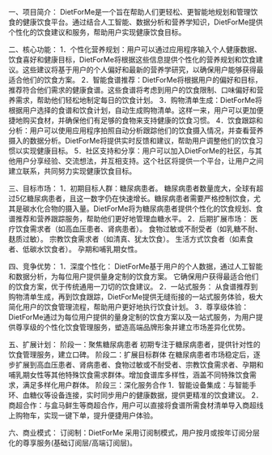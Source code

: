 一、项目简介：
DietForMe是一个旨在帮助人们更轻松、更智能地规划和管理饮食的健康饮食平台。通过结合人工智能、数据分析和营养学知识，DietForMe提供个性化的饮食建议和服务，帮助用户实现健康饮食目标。

二、核心功能：
1．个性化营养规划：用户可以通过应用程序输入个人健康数据、饮食喜好和健康目标，DietForMe将根据这些信息提供个性化的营养规划和饮食建议。这些建议将基于用户的个人偏好和最新的营养学研究，以确保用户能够获得最适合他们的饮食方案。
2．智能食谱推荐：DietForMe将根据用户的偏好和目标，推荐符合他们需求的健康食谱。这些食谱将考虑到用户的饮食限制、口味偏好和营养需求，帮助他们轻松地制定每日的饮食计划。
3．购物清单生成：DietForMe将根据用户选择的食谱和饮食计划，自动生成购物清单。这样一来，用户可以更加便捷地购买食材，并确保他们有足够的食物来支持健康的饮食习惯。
4．饮食跟踪和分析：用户可以使用应用程序拍照自动分析跟踪他们的饮食摄入情况，并查看营养摄入的数据分析。DietForMe将提供实时反馈和建议，帮助用户调整他们的饮食习惯以实现健康目标。
5．社区支持和分享：用户可以加入DietForMe的社区，与其他用户分享经验、交流想法，并互相支持。这个社区将提供一个平台，让用户之间建立联系，共同努力实现健康饮食目标。

三、目标市场：
1．初期目标人群：糖尿病患者。
糖尿病患者数量庞大，全球有超过5亿糖尿病患者，且这一数字仍在快速增长。糖尿病患者需要严格控制饮食，尤其是碳水化合物的摄入量。DietForMe将为糖尿病患者提供个性化的饮食规划、食谱推荐和营养跟踪服务，帮助他们更好地管理血糖水平。
2．后期扩展市场：
医疗饮食需求者（如高血压患者、肾病患者）。
食物过敏或不耐受者（如乳糖不耐、麸质过敏）。
宗教饮食需求者（如清真、犹太饮食）。
生活方式饮食者（如素食者、低碳水饮食者）。
孕期和哺乳期女性。

四、竞争优势：
1．深度个性化：
DietForMe基于用户的个人数据，通过人工智能和数据分析，为每位用户提供量身定制的饮食方案。 它确保用户获得最适合他们的饮食方案，优于传统通用一刀切的饮食建议。
2．一站式服务：
从食谱推荐到购物清单生成，再到饮食跟踪，DietForMe提供无缝衔接的一站式服务体验，极大简化用户的饮食管理流程，帮助用户更好地执行饮食计划。
3．尊享级体验：
DietForMe通过为每位用户提供的量身定制的饮食方案以及一站式服务，为用户提供尊享级的个性化饮食管理服务，塑造高端品牌形象并建立市场差异化优势。

五、扩展计划：
阶段一：聚焦糖尿病患者
初期专注于糖尿病患者，提供针对性的饮食管理服务，建立口碑。
阶段二：扩展目标群体
在糖尿病患者市场稳定后，逐步扩展到高血压患者、肾病患者、食物过敏或不耐受者、宗教饮食需求者、孕期和哺乳期女性等其他特殊饮食需求群体。增加食谱库多样性，涵盖不同特殊饮食需求，满足多样化用户群体。
阶段三：深化服务合作
1．智能设备集成：与智能手环、血糖仪等设备连接，实时同步用户的健康数据，提供更精准的饮食建议。
2．商超合作：与盒马鲜生等商超合作，用户可以直接将食谱所需食材清单导入商超线上购物车，实现一键下单，提升便捷用户体验。

六、商业模式：
订阅制：DietForMe 采用订阅制模式，用户按月或按年订阅分层化的尊享服务(基础订阅层/高端订阅层)。